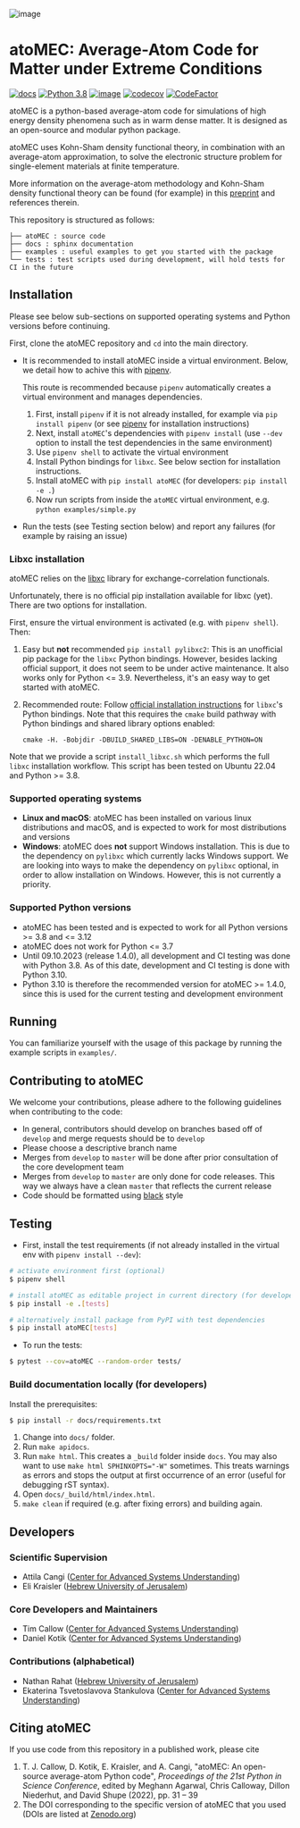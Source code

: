 ![image](./docs/source/img/logos/atoMEC_horizontal2.png)

# atoMEC: Average-Atom Code for Matter under Extreme Conditions

[![docs](https://github.com/atomec-project/atoMEC/actions/workflows/gh-pages.yml/badge.svg)](https://github.com/atomec-project/atoMEC/actions/workflows/gh-pages.yml)
[![Python 3.8](https://img.shields.io/badge/python-3.8-blue.svg)](https://www.python.org/downloads/release/python-380/)
[![image](https://img.shields.io/badge/License-BSD%203--Clause-blue.svg)](https://opensource.org/licenses/BSD-3-Clause)
[![codecov](https://codecov.io/gh/atomec-project/atoMEC/branch/develop/graph/badge.svg?token=V66CJJ3KPI)](https://codecov.io/gh/atomec-project/atoMEC)
[![CodeFactor](https://www.codefactor.io/repository/github/atomec-project/atomec/badge)](https://www.codefactor.io/repository/github/atomec-project/atomec)

atoMEC is a python-based average-atom code for simulations of high energy density phenomena such as in warm dense matter.
It is designed as an open-source and modular python package.

atoMEC uses Kohn-Sham density functional theory, in combination with an average-atom approximation,
to solve the electronic structure problem for single-element materials at finite temperature.

More information on the average-atom methodology and Kohn-Sham density functional theory can be found (for example) in this [preprint](https://arxiv.org/abs/2103.09928) and references therein.

This repository is structured as follows:
```
├── atoMEC : source code
├── docs : sphinx documentation
├── examples : useful examples to get you started with the package
└── tests : test scripts used during development, will hold tests for CI in the future
```


## Installation

Please see below sub-sections on supported operating systems and Python versions before continuing.

First, clone the atoMEC repository and ``cd`` into the main directory.

* It is recommended to install atoMEC inside a virtual environment. Below, we detail how to achive this with [pipenv](https://pypi.org/project/pipenv/).

  This route is recommended because `pipenv` automatically creates a virtual environment and manages dependencies.

  1. First, install `pipenv` if it is not already installed, for example via `pip install pipenv` (or see [pipenv](https://pypi.org/project/pipenv/) for installation instructions)
  2. Next, install `atoMEC`'s dependencies with `pipenv install` (use `--dev` option to install the test dependencies in the same environment)
  3. Use `pipenv shell` to activate the virtual environment
  4. Install Python bindings for `libxc`. See below section for installation instructions.
  5. Install atoMEC with `pip install atoMEC` (for developers: `pip install -e .`)
  6. Now run scripts from inside the `atoMEC` virtual environment, e.g. `python examples/simple.py`

* Run the tests (see Testing section below) and report any failures (for example by raising an issue)

### Libxc installation

atoMEC relies on the [libxc](https://tddft.org/programs/libxc/) library for exchange-correlation functionals.

Unfortunately, there is no official pip installation available for libxc (yet). There are two options for installation.

First, ensure the virtual environment is activated (e.g. with `pipenv shell`). Then:

1. Easy but **not** recommended `pip install pylibxc2`: This is an unofficial pip package for the `libxc` Python bindings. However, besides lacking official support, it does not seem to be under active maintenance. It also works only for Python <= 3.9. Nevertheless, it's an easy way to get started with atoMEC.
2. Recommended route: Follow [official installation instructions](https://tddft.org/programs/libxc/installation/) for `libxc`'s Python bindings. Note that this requires the `cmake` build pathway with Python bindings and shared library options enabled:

	`cmake -H. -Bobjdir -DBUILD_SHARED_LIBS=ON -DENABLE_PYTHON=ON`

Note that we provide a script `install_libxc.sh` which performs the full `libxc` installation workflow. This script has been tested on Ubuntu 22.04 and Python >= 3.8. 

### Supported operating systems

* **Linux and macOS**: atoMEC has been installed on various linux distributions and macOS, and is expected to work for most distributions and versions
* **Windows**: atoMEC does **not** support Windows installation. This is due to the dependency on `pylibxc` which currently lacks Windows support. We are looking into ways to make the dependency on `pylibxc` optional, in order to allow installation on Windows. However, this is not currently a priority.


### Supported Python versions

* atoMEC has been tested and is expected to work for all Python versions >= 3.8 and <= 3.12
* atoMEC does not work for Python <= 3.7
* Until 09.10.2023 (release 1.4.0), all development and CI testing was done with Python 3.8. As of this date, development and CI testing is done with Python 3.10.
* Python 3.10 is therefore the recommended version for atoMEC >= 1.4.0, since this is used for the current testing and development environment


## Running
You can familiarize yourself with the usage of this package by running the example scripts in `examples/`.

## Contributing to atoMEC
We welcome your contributions, please adhere to the following guidelines when contributing to the code:
* In general, contributors should develop on branches based off of `develop` and merge requests should be to `develop`
* Please choose a descriptive branch name
* Merges from `develop` to `master` will be done after prior consultation of the core development team
* Merges from `develop` to `master` are only done for code releases. This way we always have a clean `master` that reflects the current release
* Code should be formatted using [black](https://pypi.org/project/black/) style

## Testing
* First, install the test requirements (if not already installed in the virtual env with `pipenv install --dev`):
```sh
# activate environment first (optional)
$ pipenv shell

# install atoMEC as editable project in current directory (for developers)
$ pip install -e .[tests]

# alternatively install package from PyPI with test dependencies
$ pip install atoMEC[tests]
```

* To run the tests:
```sh
$ pytest --cov=atoMEC --random-order tests/
```

### Build documentation locally (for developers)

Install the prerequisites:
```sh
$ pip install -r docs/requirements.txt
```

1. Change into `docs/` folder.
2. Run `make apidocs`.
3. Run `make html`. This creates a `_build` folder inside `docs`. You may also want to use `make html SPHINXOPTS="-W"` sometimes. This treats warnings as errors and stops the output at first occurrence of an error (useful for debugging rST syntax).
4. Open `docs/_build/html/index.html`.
5. `make clean` if required (e.g. after fixing errors) and building again.

## Developers
### Scientific Supervision
- Attila Cangi ([Center for Advanced Systems Understanding](https://www.casus.science/))
- Eli Kraisler ([Hebrew University of Jerusalem](https://en.huji.ac.il/en))

### Core Developers and Maintainers
- Tim Callow ([Center for Advanced Systems Understanding](https://www.casus.science/))
- Daniel Kotik ([Center for Advanced Systems Understanding](https://www.casus.science/))

### Contributions (alphabetical)
- Nathan Rahat ([Hebrew University of Jerusalem](https://en.huji.ac.il/en))
- Ekaterina Tsvetoslavova Stankulova ([Center for Advanced Systems Understanding](https://www.casus.science/))

## Citing atoMEC
If you use code from this repository in a published work, please cite

1. T. J. Callow, D. Kotik, E. Kraisler, and A. Cangi, "atoMEC: An open-source average-atom Python code", _Proceedings of the 21st Python in Science Conference_, edited by Meghann Agarwal, Chris Calloway, Dillon Niederhut, and David Shupe (2022), pp. 31 – 39
2. The DOI corresponding to the specific version of atoMEC that you used (DOIs are listed at [Zenodo.org](https://doi.org/10.5281/zenodo.5205718))
